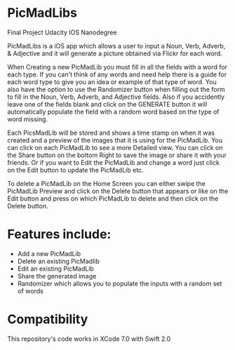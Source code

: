 # PicMadLibs

Final Project Udacity IOS Nanodegree

PicMadLibs is a iOS app which allows a user to input a Noun, Verb, Adverb, & Adjective and it will generate a picture obtained via Flickr for each word. 

When Creating a new PicMadLib you must fill in all the fields with a word for each type. If you can't think of any words and need help there is a guide for each word type to give you an idea or example of that type of word. You also have the option to use the Randomizer button when filling out the form to fill in the Noun, Verb, Adverb, and Adjective fields. Also if you accidently leave one of the fields blank and click on the GENERATE button it will automatically populate the field with a random word based on the type of word missing. 

Each PicsMadLib will be stored and shows a time stamp on when it was created and a preview of the images that it is using for the PicMadLib. You can click on each PicMadLib to see a more Detailed view. You can click on the Share button on the bottom Right to save the image or share it with your friends. Or if you want to Edit the PicMadLib and change a word just click on the Edit button to update the PicMadLib etc.

To delete a PicMadLib on the Home Screen you can either swipe the PicMadLib Preview and click on the Delete button that appears or like on the Edit button and press on which PicMadLib to delete and then click on the Delete button.

# Features include:
* Add a new PicMadLib
* Delete an existing PicMadlib
* Edit an existing PicMadLib
* Share the generated image
* Randomizer which allows you to populate the inputs with a random set of words

# Compatibility

This repository's code works in XCode 7.0 with Swift 2.0
